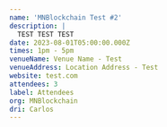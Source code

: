 ```yaml
---
name: 'MNBlockchain Test #2'
description: |
  TEST TEST TEST
date: 2023-08-01T05:00:00.000Z
times: 1pm - 5pm
venueName: Venue Name - Test
venueAddress: Location Address - Test
website: test.com
attendees: 3
label: Attendees
org: MNBlockchain
dri: Carlos
---
```


